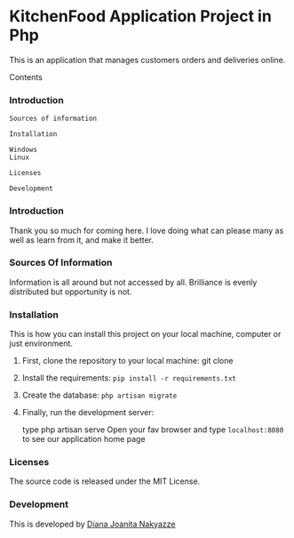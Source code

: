 # KitchenFood Application Project in Php

This is an application that manages customers orders and deliveries online.

Contents

### Introduction

    Sources of information

    Installation

    Windows
    Linux

    Licenses

    Development

### Introduction

Thank you so much for coming here. I love doing what can please many as well as learn from it, and make it better.

### Sources Of Information

Information is all around but not accessed by all. Brilliance is evenly distributed but opportunity is not. 

### Installation

This is how you can install this project on your local machine, computer or just environment.

1. First, clone the repository to your local machine:
	git clone 

2. Install the requirements:
	`pip install -r requirements.txt`

3. Create the database:
 	`php artisan migrate `

4. Finally, run the development server:
	
	
	type php artisan serve
    Open your fav browser and type `localhost:8080` to see our application home page

### Licenses

The source code is released under the MIT License.

### Development

This is developed by [Diana Joanita Nakyazze](mailto:dianajoanita900@gmail.com)



